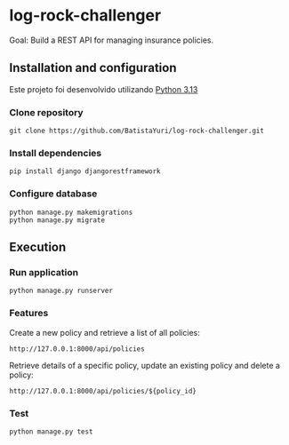 # log-rock-challenger
Goal: Build a REST API for managing insurance policies.

## Installation and configuration

Este projeto foi desenvolvido utilizando [Python 3.13](https://www.python.org/downloads/)

### Clone repository

```
git clone https://github.com/BatistaYuri/log-rock-challenger.git
```

### Install dependencies

```
pip install django djangorestframework
```

### Configure database

```
python manage.py makemigrations
python manage.py migrate
```

## Execution
### Run application

```
python manage.py runserver
```

### Features
Create a new policy and retrieve a list of all policies:

```
http://127.0.0.1:8000/api/policies
```
Retrieve details of a specific policy, update an existing policy and delete a policy:

```
http://127.0.0.1:8000/api/policies/${policy_id}
```

### Test

```
python manage.py test
```
